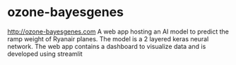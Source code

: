 # ozone-bayesgenes
http://ozone-bayesgenes.com
A web app hosting an AI model to predict the ramp weight of Ryanair planes. The model is a 2 layered keras neural network. The web app contains a dashboard to visualize data and is developed using streamlit

